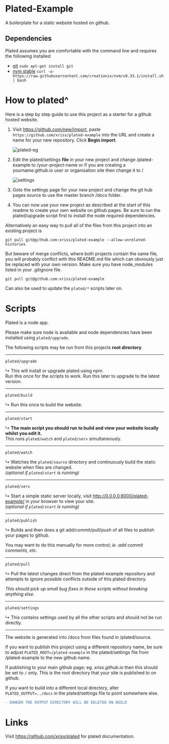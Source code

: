 # Plated-Example

A boilerplate for a static website hosted on github.

## Dependencies

Plated assumes you are comfortable with the command line and requires the following installed

- [git](https://git-scm.com/downloads) ```sudo apt-get install git```
- [nvm stable](https://github.com/creationix/nvm#installation) ```curl -o- https://raw.githubusercontent.com/creationix/nvm/v0.33.1/install.sh | bash```

# How to plated^

Here is a step by step guide to use this project as a starter for a github hosted website.

1. Visit https://github.com/new/import, 
paste `https://github.com/xriss/plated-example` into the URL and 
create a name for your new repository. Click **Begin import**.

    ![plated-eg](https://cloud.githubusercontent.com/assets/1515961/21818265/07abc360-d75f-11e6-8260-bf842eb2f7aa.png)

2. Edit the plated/settings **file** in your new project and change 
/plated-example to /your-project-name or if you are creating a 
yourname.github.io user or organisation site then change it to /

    ![settings](https://cloud.githubusercontent.com/assets/1515961/21817287/57385988-d75b-11e6-8a61-ac33fd259e78.png)
    
3. Goto the settings page for your new project and change the git hub
pages source to use the master branch /docs folder.

4. You can now use your new project as described at the start of this 
readme to create your own website on github pages. Be sure to run the 
plated/upgrade script first to install the node required dependencies.


Alternatively an easy way to pull all of the files from this project 
into an existing project is

`git pull git@github.com:xriss/plated-example --allow-unrelated-histories`

But beware of merge conflicts, where both projects contain the same 
file, you will probably conflict with this README.md file which can 
obviously just be replaced with your own version. Make sure you have 
node_modules listed in your .gitignore file.

	git pull git@github.com:xriss/plated-example

Can also be used to update the ```plated/*``` scripts later on.


# Scripts

Plated is a node app.

Please make sure node is available and node dependencies have been installed using ```plated/upgrade```.

The following scripts may be run from this projects **root directory**.

---

	plated/upgrade

&#8627; This will install or upgrade plated using npm.  
Run this once for the scripts to work. Run this later to upgrade to the latest version.

---

	plated/build

&#8627; Run this once to build the website.

---

	plated/start

&#8627; **The main script you should run to build and view your website locally whilst you 
edit it.**  
This runs ```plated/watch``` and ```plated/serv``` simultaneously.

---

	plated/watch

&#8627; Watches the ```plated/source``` directory and continuously build the static 
website when files are changed.  
_(optional if ```plated/start``` is running)_

---

	plated/serv

&#8627; Start a simple static server locally, visit 
http://0.0.0.0:8000/plated-example/ in your browser to view your 
site.  
_(optional if ```plated/start``` is running)_

---

	plated/publish

&#8627; Builds and then does a git add/commit/pull/push of all files to publish 
your pages to github.

You may want to do this manually for more control; _ie. add commit comments, etc._

---

	plated/pull

&#8627; Pull the latest changes direct from the plated-example repository and 
attempts to ignore possible conflicts outside of this plated directory.

_This should pick up small bug fixes in these scripts without 
breaking anything else._

---

	plated/settings

&#8627; This contains settings used by all the other scripts and should not be 
run directly.

---

The website is generated into /docs from files found in /plated/source.

If you want to publish this project using a different repository name, 
be sure to adjust ```PLATED_ROOT=/plated-example``` in the plated/settings file from 
/plated-example to the new github name.

If publishing to your main github page; eg. _xriss.github.io_ then 
this should be set to ```/``` only. This is the root directory that your 
site is published to on github.

If you want to build into a different local directory, alter ```PLATED_OUTPUT=../docs``` 
in the plated/settings file to point somewhere else. 

```diff
- DANGER THE OUTPUT DIRECTORY WILL BE DELETED ON BUILD
```
    

# Links

Visit https://github.com/xriss/plated for plated documentation.
